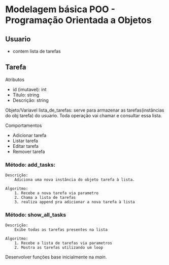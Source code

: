 # Modelagem básica POO - Programação Orientada a Objetos

## Usuario

- contem lista de tarefas

## Tarefa

Atributos

- id (imutavel): int 
- Titulo: string
- Descrição: string 

Objeto/Variavel
lista_de_tarefas: serve para armazenar as tarefas(instâncias do obj tarefa) do usuario. Toda operação vai chamar e consultar essa lista.

Comportamentos

- Adicionar tarefa
- Listar tarefa
- Editar tarefa
- Remover tarefa

### Método: add_tasks:
    
    Descrição:
        Adiciona uma nova instância do objeto tarefa à lista.

    Algoritmo:
        1. Recebe a nova tarefa via parametro
        2. Chama a lista de tarefas
        3. realiza append pra adicionar a nova tarefa à lista

### Método: show_all_tasks

    Descrição:
        Exibe todas as tarefas presentes na lista

    Algoritmo:
        1. Recebe a lista de tarefas via parametros
        2. Mostra as tarefas utilizando um loop

Desenvolver funções base inicialmente na *main*.
